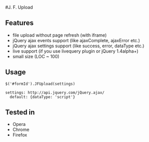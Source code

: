#J. F. Upload

## Features

* file upload without page refresh (with iframe)
* jQuery ajax events support (like ajaxComplete, ajaxError etc.)
* jQuery ajax settings support (like success, error, dataType etc.)
* live support (if you use livequery plugin or jQuery 1.4alpha+)
* small size (LOC ~ 100)

## Usage
 
    $('#formId').JFUpload(settings)

    settings: http://api.jquery.com/jQuery.ajax/
      default: {dataType: 'script'}

## Tested in

* Opera
* Chrome
* Firefox
